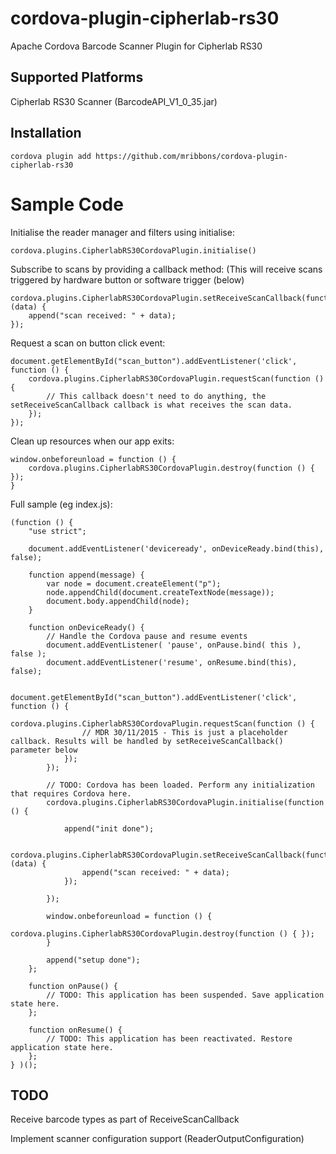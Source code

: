 # cordova-plugin-cipherlab-rs30
Apache Cordova Barcode Scanner Plugin for Cipherlab RS30

## Supported Platforms
Cipherlab RS30 Scanner
(BarcodeAPI_V1_0_35.jar)

## Installation

```
cordova plugin add https://github.com/mribbons/cordova-plugin-cipherlab-rs30
```

# Sample Code

Initialise the reader manager and filters using initialise:

```
cordova.plugins.CipherlabRS30CordovaPlugin.initialise()
```

Subscribe to scans by providing a callback method:
(This will receive scans triggered by hardware button or software trigger (below)
```
cordova.plugins.CipherlabRS30CordovaPlugin.setReceiveScanCallback(function (data) {
    append("scan received: " + data);
});
```

Request a scan on button click event:
```
document.getElementById("scan_button").addEventListener('click', function () {
	cordova.plugins.CipherlabRS30CordovaPlugin.requestScan(function () {
		// This callback doesn't need to do anything, the setReceiveScanCallback callback is what receives the scan data.
	});
});
```

Clean up resources when our app exits:
```
window.onbeforeunload = function () {
	cordova.plugins.CipherlabRS30CordovaPlugin.destroy(function () { });
}
```

Full sample (eg index.js):
```
(function () {
    "use strict";

    document.addEventListener('deviceready', onDeviceReady.bind(this), false);

    function append(message) {
        var node = document.createElement("p");
        node.appendChild(document.createTextNode(message));
        document.body.appendChild(node);
    }

    function onDeviceReady() {
        // Handle the Cordova pause and resume events
        document.addEventListener( 'pause', onPause.bind( this ), false );
        document.addEventListener('resume', onResume.bind(this), false);

        document.getElementById("scan_button").addEventListener('click', function () {
            cordova.plugins.CipherlabRS30CordovaPlugin.requestScan(function () {
                // MDR 30/11/2015 - This is just a placeholder callback. Results will be handled by setReceiveScanCallback() parameter below
            });
        });
        
        // TODO: Cordova has been loaded. Perform any initialization that requires Cordova here.
        cordova.plugins.CipherlabRS30CordovaPlugin.initialise(function () {

            append("init done");
            
            cordova.plugins.CipherlabRS30CordovaPlugin.setReceiveScanCallback(function (data) {
                append("scan received: " + data);
            });

        });

        window.onbeforeunload = function () {
            cordova.plugins.CipherlabRS30CordovaPlugin.destroy(function () { });
        }

        append("setup done");
    };

    function onPause() {
        // TODO: This application has been suspended. Save application state here.
    };

    function onResume() {
        // TODO: This application has been reactivated. Restore application state here.
    };
} )();
```

## TODO

Receive barcode types as part of ReceiveScanCallback

Implement scanner configuration support (ReaderOutputConfiguration)
